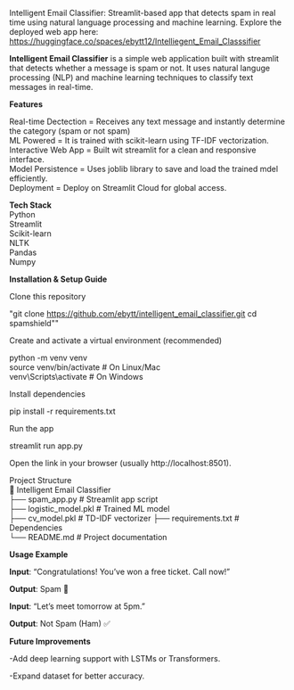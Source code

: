 Intelligent Email Classifier: Streamlit-based app that detects spam in real time using natural language processing and machine learning.
Explore the deployed web app here: https://huggingface.co/spaces/ebytt12/Intelliegent_Email_Classsifier

**Intelligent Email Classifier** is a simple web application built with streamlit that detects whether a message is spam or not. 
It uses natural languge processing (NLP) and machine learning techniques to classify text messages in real-time.

**Features**  

Real-time Dectection = Receives any text message and instantly determine the category (spam or not spam)  
ML Powered = It is trained with scikit-learn using TF-IDF vectorization.  
Interactive Web App = Built wit streamlit for a clean and responsive interface.  
Model Persistence = Uses joblib library to save and load the trained mdel efficiently.  
Deployment = Deploy on Streamlit Cloud for global access.  

**Tech Stack**  
Python  
Streamlit  
Scikit-learn  
NLTK  
Pandas   
Numpy  
  
**Installation & Setup Guide**  

Clone this repository  

"git clone https://github.com/ebytt/intelligent_email_classifier.git
cd spamshield""  


Create and activate a virtual environment (recommended)  

python -m venv venv  
source venv/bin/activate   # On Linux/Mac  
venv\Scripts\activate      # On Windows  


Install dependencies  

pip install -r requirements.txt  


Run the app  

streamlit run app.py  


Open the link in your browser (usually http://localhost:8501).  

Project Structure  
📂 Intelligent Email Classifier  
 ├── spam_app.py          # Streamlit app script  
 ├── logistic_model.pkl   # Trained ML model  
 ├── cv_model.pkl         # TD-IDF vectorizer
 ├── requirements.txt     # Dependencies  
 └── README.md            # Project documentation

**Usage Example**

__Input__: “Congratulations! You’ve won a free ticket. Call now!”

__Output__: Spam 🚫

__Input__: “Let’s meet tomorrow at 5pm.”

__Output__: Not Spam (Ham) ✅

**Future Improvements**

-Add deep learning support with LSTMs or Transformers.

-Expand dataset for better accuracy.
